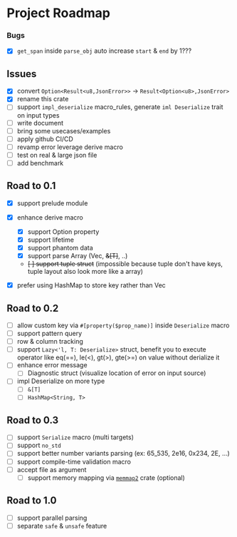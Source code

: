 # Project Roadmap

### Bugs

- [x] `get_span` inside `parse_obj` auto increase `start` & `end` by 1???

## Issues

- [x] convert `Option<Result<u8,JsonError>>` -> `Result<Option<u8>,JsonError>`
- [x] rename this crate
- [ ] support `impl_deserialize` macro_rules, generate `iml Deserialize` trait on input types
- [ ] write document
- [ ] bring some usecases/examples
- [ ] apply github CI/CD
- [ ] revamp error leverage derive macro
- [ ] test on real & large json file
- [ ] add benchmark

## Road to 0.1

- [x] support prelude module
- [x] enhance derive macro
    - [x] support Option property
    - [x] support lifetime
    - [x] support phantom data
    - [x] support parse Array (Vec<T>, ~~&[T]~~, ..)
    - ~~[ ] support tuple struct~~ (impossible because tuple don't have keys, tuple layout also look more like a array)
- [x] prefer using HashMap to store key rather than Vec


## Road to 0.2

- [ ] allow custom key via `#[property($prop_name)]` inside `Deserialize` macro
- [ ] support pattern query
- [ ] row & column tracking
- [ ] support `Lazy<'l, T: Deserialize>` struct, benefit you to execute operator like eq(==), le(<), gt(>), gte(>=) on value without derialize it
- [ ] enhance error message
    - [ ] Diagnostic struct (visualize location of error on input source)
- [ ] impl Deserialize on more type
    - [ ] `&[T]`
    - [ ] `HashMap<String, T>`

## Road to 0.3

- [ ] support `Serialize` macro (multi targets)
- [ ] support `no_std`
- [ ] support better number variants parsing (ex: 65_535, 2e16, 0x234, 2E, ...)
- [ ] support compile-time validation macro
- [ ] accept file as argument
    - [ ] support memory mapping via [`memmap2`](https://crates.io/crates/memmap2) crate (optional)

## Road to 1.0

- [ ] support parallel parsing
- [ ] separate `safe` & `unsafe` feature

